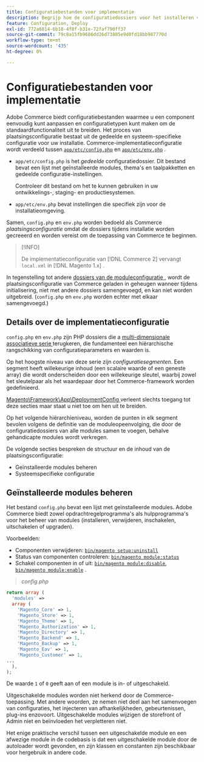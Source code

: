 ```yaml
---
title: Configuratiebestanden voor implementatie
description: Begrijp hoe de configuratiedossiers voor het installeren van de toepassing van Commerce werken.
feature: Configuration, Deploy
exl-id: 772a6814-6b18-4f8f-b31e-72faf790ff37
source-git-commit: 79c8a15fb9686dd26d73805e9d0fd18bb987770d
workflow-type: tm+mt
source-wordcount: '435'
ht-degree: 0%

---
```


# Configuratiebestanden voor implementatie

Adobe Commerce biedt configuratiebestanden waarmee u een component eenvoudig kunt aanpassen en configuratietypen kunt maken om de standaardfunctionaliteit uit te breiden. Het proces van plaatsingsconfiguratie bestaat uit de gedeelde en systeem-specifieke configuratie voor uw installatie. Commerce-implementatieconfiguratie wordt verdeeld tussen [`app/etc/config.php`](../reference/config-reference-configphp.md) en [`app/etc/env.php`](../reference/config-reference-envphp.md) .

- `app/etc/config.php` is het _gedeelde_ configuratiedossier.
Dit bestand bevat een lijst met geïnstalleerde modules, thema&#39;s en taalpakketten en gedeelde configuratie-instellingen.

  Controleer dit bestand om het te kunnen gebruiken in uw ontwikkelings-, staging- en productiesystemen.

- `app/etc/env.php` bevat instellingen die specifiek zijn voor de installatieomgeving.

Samen, `config.php` en `env.php` worden bedoeld als Commerce _plaatsingsconfiguratie_ omdat de dossiers tijdens installatie worden gecreeerd en worden vereist om de toepassing van Commerce te beginnen.

>[!INFO]
>
>De implementatieconfiguratie van [!DNL Commerce 2] vervangt `local.xml` in [!DNL Magento 1.x] .

In tegenstelling tot andere [ dossiers van de moduleconfiguratie ](../reference/module-files.md), wordt de plaatsingsconfiguratie van Commerce geladen in geheugen wanneer tijdens initialisering, niet met andere dossiers samengevoegd, en kan niet worden uitgebreid. (`config.php` en `env.php` worden echter met elkaar samengevoegd.)

## Details over de implementatieconfiguratie

`config.php` en `env.php` zijn PHP dossiers die a [ multi-dimensionale associatieve serie ](https://www.w3schools.com:443/php/php_arrays.asp) terugkeren, die fundamenteel een hiërarchische rangschikking van configuratieparameters en waarden is.

Op het hoogste niveau van deze serie zijn _configuratiesegmenten_. Een segment heeft willekeurige inhoud (een scalaire waarde of een geneste array) die wordt onderscheiden door een willekeurige sleutel, waarbij zowel het sleutelpaar als het waardepaar door het Commerce-framework worden gedefinieerd.

[ Magento\Framework\App\DeploymentConfig ](https://github.com/magento/magento2/blob/2.4/lib/internal/Magento/Framework/App/DeploymentConfig.php) verleent slechts toegang tot deze secties maar staat u niet toe om hen uit te breiden.

Op het volgende hiërarchieniveau, worden de punten in elk segment bevolen volgens de definitie van de moduleopeenvolging, die door de configuratiedossiers van alle modules samen te voegen, behalve gehandicapte modules wordt verkregen.

De volgende secties bespreken de structuur en de inhoud van de plaatsingsconfiguratie:

- Geïnstalleerde modules beheren
- Systeemspecifieke configuratie

## Geïnstalleerde modules beheren

Het bestand `config.php` bevat een lijst met geïnstalleerde modules. Adobe Commerce biedt zowel opdrachtregelprogramma&#39;s als hulpprogramma&#39;s voor het beheer van modules (installeren, verwijderen, inschakelen, uitschakelen of upgraden).

Voorbeelden:

- Componenten verwijderen: [`bin/magento setup:uninstall`](../../installation/tutorials/uninstall-modules.md)
- Status van componenten controleren: [`bin/magento module:status` ](https://experienceleague.adobe.com/en/docs/commerce-operations/tools/cli-reference/commerce-on-premises#modulestatus)
- Schakel componenten in of uit: [`bin/magento module:disable`](../../installation/tutorials/manage-modules.md), [`bin/magento module:enable`](../../installation/tutorials/manage-modules.md) .

> _config.php_

```php
return array (
  'modules' =>
  array (
    'Magento_Core' => 1,
    'Magento_Store' => 1,
    'Magento_Theme' => 1,
    'Magento_Authorization' => 1,
    'Magento_Directory' => 1,
    'Magento_Backend' => 1,
    'Magento_Backup' => 1,
    'Magento_Eav' => 1,
    'Magento_Customer' => 1,
...
  ),
);
```

De waarde `1` of `0` geeft aan of een module is in- of uitgeschakeld.

Uitgeschakelde modules worden niet herkend door de Commerce-toepassing. Met andere woorden, ze nemen niet deel aan het samenvoegen van configuraties, het injecteren van afhankelijkheden, gebeurtenissen, plug-ins enzovoort. Uitgeschakelde modules wijzigen de storefront of Admin niet en beïnvloeden het verpletteren niet.

Het enige praktische verschil tussen een uitgeschakelde module en een afwezige module in de codebasis is dat een uitgeschakelde module door de autoloader wordt gevonden, en zijn klassen en constanten zijn beschikbaar voor hergebruik in andere code.
